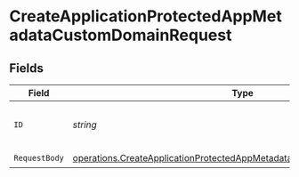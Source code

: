 # CreateApplicationProtectedAppMetadataCustomDomainRequest


## Fields

| Field                                                                                                                                                              | Type                                                                                                                                                               | Required                                                                                                                                                           | Description                                                                                                                                                        |
| ------------------------------------------------------------------------------------------------------------------------------------------------------------------ | ------------------------------------------------------------------------------------------------------------------------------------------------------------------ | ------------------------------------------------------------------------------------------------------------------------------------------------------------------ | ------------------------------------------------------------------------------------------------------------------------------------------------------------------ |
| `ID`                                                                                                                                                               | *string*                                                                                                                                                           | :heavy_check_mark:                                                                                                                                                 | The unique identifier of the application.                                                                                                                          |
| `RequestBody`                                                                                                                                                      | [operations.CreateApplicationProtectedAppMetadataCustomDomainRequestBody](../../models/operations/createapplicationprotectedappmetadatacustomdomainrequestbody.md) | :heavy_check_mark:                                                                                                                                                 | N/A                                                                                                                                                                |